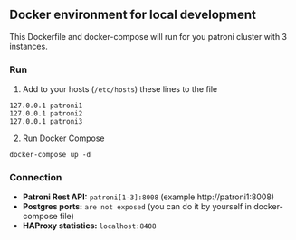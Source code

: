 ## Docker environment for local development

This Dockerfile and docker-compose will run for you patroni cluster with 3 instances.

### Run

1. Add to your hosts (`/etc/hosts`) these lines to the file

``` 
127.0.0.1 patroni1
127.0.0.1 patroni2
127.0.0.1 patroni3
```

2. Run Docker Compose

```
docker-compose up -d
```

### Connection

- **Patroni Rest API:** `patroni[1-3]:8008` (example http://patroni1:8008)
- **Postgres ports:** `are not exposed` (you can do it by yourself in docker-compose file)
- **HAProxy statistics:** `localhost:8408`
